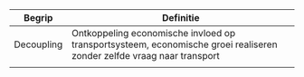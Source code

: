 | Begrip     | Definitie                                                                                                             |
| ---------- | --------------------------------------------------------------------------------------------------------------------- |
| Decoupling | Ontkoppeling economische invloed op transportsysteem, economische groei realiseren zonder zelfde vraag naar transport |
|            |                                                                                                                       |